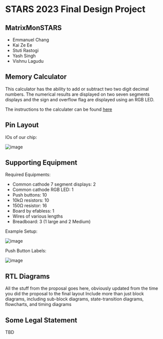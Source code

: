 # STARS 2023 Final Design Project

## MatrixMonSTARS
* Emmanuel Chang
* Kai Ze Ee
* Stuti Rastogi
* Yash Singh
* Vishnu Lagudu

## Memory Calculator
This calculator has the ability to add or subtract two two digit decimal numbers.
The numerical results are displayed on two seven segments displays and the sign and overflow flag
are displayed using an RGB LED.

The instructions to the calculater can be found [here](https://docs.google.com/document/d/1GANs3IZc4oy_pSsc378nTUj8dvBskMOKqrhrnbj51E0/edit?usp=sharing)

## Pin Layout
IOs of our chip:

![image](https://github.com/STARS-Design-Track-2023/MatrixMonSTARS/assets/126794890/b5e4d9aa-f55e-465e-8e95-61d64f4720d0)

## Supporting Equipment
Required Equipments:
  - Common cathode 7 segment displays: 2
  - Common cathode RGB LED: 1
  - Push buttons: 10
  - 10kΩ resistors: 10
  - 150Ω resistor: 16
  - Board by efabless: 1
  - Wires of various lengths
  - Breadboard: 3 (1 large and 2 Medium)

Example Setup:

![image](https://github.com/STARS-Design-Track-2023/MatrixMonSTARS/assets/126794890/027a793b-72ee-4299-9448-4f7d20148b9f)

Push Button Labels:

![image](https://github.com/STARS-Design-Track-2023/MatrixMonSTARS/assets/126794890/aca3b53a-e149-4a75-a73c-0ecd8e7d1a8f)
## RTL Diagrams
All the stuff from the proposal goes here, obviously updated from the time you did the proposal to the final layout
Include more than just block diagrams, including sub-block diagrams, state-transition diagrams, flowcharts, and timing diagrams


## Some Legal Statement
TBD
